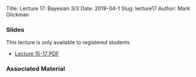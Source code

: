 Title: Lecture 17:  Bayesian 3/3
Date: 2019-04-1
Slug: lecture17
Author: Mark Glickman




### Slides
This lecture is only available to registered students

- [Lecture 15-17 PDF](https://canvas.harvard.edu/courses/48088/files/7646110?module_item_id=499927)

### Associated Material 

<!-- - [Lab 7]({filename}../../labs/lab7/)
- [Lab 7 solutions]({filename}../../labs/lab7/) -->
